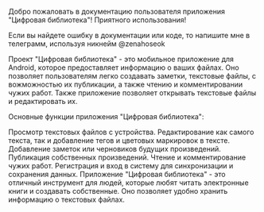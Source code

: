 Добро пожаловать в документацию пользователя приложения "Цифровая библиотека"! Приятного использования!

Если вы найдете ошибку в документации или коде, то напишите мне в телеграмм, используя никнейм @zenahoseok

Проект "Цифровая библиотека" - это мобильное приложение для Android, которое предоставляет информацию о ваших файлах. Оно позволяет пользователям легко создавать заметки, текстовые файлы, с вожможностью их публикации, а также чтению и комментировании чужих работ. Также приложение позволяет открывать текстовые файлы и редактировать их.

Основные функции приложения "Цифровая библиотека":

Просмотр текстовых файлов с устройства. Редактирование как самого текста, так и добавление тегов и цветовых маркировок в тексте. Добавление заметок или черновиков будущих произведений. Публикация собственных произведений. Чтение и комментирование чужих работ.  Регистрация и вход в систему для синхронизации и сохранения данных. Приложение "Цифровая библиотека" - это отличный инструмент для людей, которые любят читать электронные книги и создавать собственные. Оно позволяет удобно хранить информацию о текстовых файлах. 

